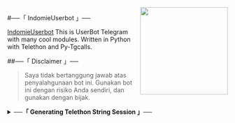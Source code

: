 <img src="https://telegra.ph/file/6400d5ad5b7d9fcb1fab0.jpg" align="right" width="200" height="200"/>

#──「 IndomieUserbot 」──

[IndomieUserbot](https://github.com/IndomieGorengSatu/muciks) This is UserBot Telegram with many cool modules. Written in Python with Telethon and Py-Tgcalls.



##──「  Disclaimer 」──


> Saya tidak bertanggung jawab atas penyalahgunaan bot ini.
> Gunakan bot ini dengan risiko Anda sendiri, dan gunakan dengan bijak.



<details>
<summary><b>──「 Generating Telethon String Session 」──</b></summary>
<br>

- Generate a Telethon String Session via [Replit](https://replit.com/@IndomieGenetik/Telegram-String?lite=1&outputonly=1)

- Generate a Telethon String Session via [Telegram String Generation Bot](https://t.me/IndomieStringBot)

<details>

<details>
<summary><b>──「 Heroku Deployment 」──</b></summary>
<br>

<h4>Click the button below to deploy IndomieUserbot on Heroku!</h4>
<a href="https://dashboard.heroku.com/new?template=https://github.com/IndomieGorengSatu/IndomieDeploy"><img src="https://img.shields.io/badge/Deploy%20To%20Heroku-black?style=flat&logo=heroku" width="210" height="34.45"/></a> 

<h4>Click the button below to deploy IndomieUserbot on Heroku bot!</h4>
<a href="https://telegram.dog/XTZ_HerokuBot?start=JiRsb25nIDIwMDkw"><img src="https://img.shields.io/badge/Deploy%20To%20Bot%20Heroku-blue?style=flat&logo=Telegram" width="210" height="34.45"/></a>

</details>

<details>
<summary><b>──「 VPS Deployment 」──</b></summary>
<br>

> Checkout [Docs](https://telegra.ph/DEPLOY-ON-VPS-07-07) for Detailed Explanation on VPS Deploy

</details>

<details>
<summary><b>──「 Channel & Updates 」──</b></summary>
<br>

- [IndomieStore](https://t.me/IndomieStore) Checkout my store lmao
- [IndomieProject](https://t.me/IndomieProject) Checkout for new IndomieUserbot and bots updates

</details>

<details>
<summary><b>──「 Social Media 」──</b></summary>
<br>

- [Telegram](https://t.me/IndomieGenetik)
- [Github](https://github.com/IndomieGorengSatu)
- [Instagram](https://instagram.com/w1thmyluv)

</details>

##──「 BACA INI KONTOL 」──

*  KALO UDAH DI FROK DALEMAN NYA NANGAN DI GANTIK MEK NANTI EROR!
*  KALO LU CLONE BARU LU BOLEH GANTI YA KONTOL 
*  JANGAN LUPA KLICK STARNYA KONTOL🤗



##──「 © Credits 」──
> JANGAN DI HAPUS CREDIT NYA YA KONTOL

🏆 **THANKS TO**
*   [Kyy](https://github.com/muhammadrizky16) :  Kyy - Userbot
*   [Pocong](https://github.com/poocong)      :  Pocong - Userbot (fix repo)
*   [IndomieGorengSatu](https://github.com/IndomieGorengSatu)    :  IndomieUserbot
*   DAN TERIMAKASIH KEPADA USERBOT LAINNYA


##──「  SPECIAL CREDITS 」──

🏆 **BIG SHOUTOUT FOR MY SUHU**
*   [Abdul](https://github.com/DoellBarr) : (Helping me out how to fix pytgcalls)
*   [Risman](https://github.com/mrismanaziz)  :  Man - Userbot


##──「 LICENSE 」──
Licensed under [Raphielscape Public License](https://github.com/IndomieGorengSatu/IndomieUserbot/blob/IndomieUserbot/LICENSE) - Version 3, 29 June 2007
